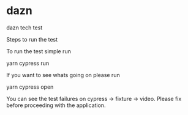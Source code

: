 # dazn
 dazn tech test

Steps to run the test

To run the test simple run

yarn cypress run

If you want to see whats going on please run

yarn cypress open

You can see the test failures on cypress -> fixture -> video. Please fix before proceeding with the application.